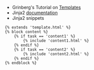 
- Grinberg's Tutorial on [Templates](https://blog.miguelgrinberg.com/post/the-flask-mega-tutorial-part-ii-templates)
- Jinja2 [documentation](http://jinja.pocoo.org/docs/2.10/templates/)
- Jinja2 snippets

```
{% extends 'template.html' %}
{% block content %}
    {% if task == 'content1' %}
        {% include 'content1.html' %}
    {% endif %}
    {% if task == 'content2' %}
        {% include 'content2.html' %}
    {% endif %}
{% endblock %}
```
